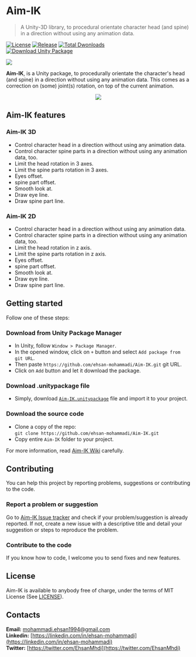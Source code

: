# Aim-IK

>A Unity-3D library, to procedural orientate character head (and spine) in a direction without using any animation data.

[![License](https://img.shields.io/github/license/ehsan-mohammadi/Aim-IK?color=%23fc505e&label=License)](../master/LICENSE)
[![Release](https://img.shields.io/github/v/release/ehsan-mohammadi/Aim-IK?include_prereleases&color=%23fc505e&label=Release)](https://github.com/ehsan-mohammadi/Aim-IK/releases/tag/Version-3.0)
[![Total Dwonloads](https://img.shields.io/github/downloads/ehsan-mohammadi/Aim-IK/total?color=%23fc505e&label=Total%20Downloads)](https://github.com/ehsan-mohammadi/Aim-IK/releases)
<br />
[![Download Unity Package](https://img.shields.io/badge/Download-Unity%20Package%20file-%23fc505e)](https://github.com/ehsan-mohammadi/Aim-IK/releases/download/Version-3.0/Aim-IK.unitypackage)

<img src="https://github.com/ehsan-mohammadi/Aim-IK/blob/master/Images/Aim-IK-logo.png?raw=true"/>

**Aim-IK**, is a Unity package, to procedurally orientate the character's head (and spine) in a direction without using any animation data. This comes as a correction on (some) joint(s) rotation, on top of the current animation.

<p align="center"><img src="https://raw.githubusercontent.com/ehsan-mohammadi/Aim-IK/master/Images/Aim-IK-gif.gif"/></p>

## Aim-IK features

### Aim-IK 3D

- Control character head in a direction without using any animation data.
- Control character spine parts in a direction without using any animation data, too.
- Limit the head rotation in 3 axes.
- Limit the spine parts rotation in 3 axes.
- Eyes offset.
- spine part offset.
- Smooth look at.
- Draw eye line.
- Draw spine part line.

### Aim-IK 2D

- Control character head in a direction without using any animation data.
- Control character spine parts in a direction without using any animation data, too.
- Limit the head rotation in z axis.
- Limit the spine parts rotation in z axis.
- Eyes offset.
- spine part offset.
- Smooth look at.
- Draw eye line.
- Draw spine part line.

## Getting started

Follow one of these steps:

### Download from Unity Package Manager

- In Unity, follow `Window > Package Manager`.
- In the opened window, click on `+` button and select `Add package from git URL`.
- Then paste `https://github.com/ehsan-mohammadi/Aim-IK.git` git URL.
- Click on `Add` button and let it download the package.

### Download .unitypackage file

- Simply, download [`Aim-IK.unitypackage`](https://github.com/ehsan-mohammadi/Aim-IK/releases/download/Version-3.0/Aim-IK.unitypackage) file and import it to your project.

### Download the source code
- Clone a copy of the repo:<br /> `git clone https://github.com/ehsan-mohammadi/Aim-IK.git`
- Copy entire `Aim-IK` folder to your project.

For more information, read [Aim-IK Wiki](https://github.com/ehsan-mohammadi/Aim-IK/wiki) carefully.

## Contributing

You can help this project by reporting problems, suggestions or contributing to the code.

### Report a problem or suggestion

Go to [Aim-IK Issue tracker](https://github.com/ehsan-mohammadi/Aim-IK/issues) and check if your problem/suggestion is already reported. If not, create a new issue with a descriptive title and detail your suggestion or steps to reproduce the problem.

### Contribute to the code

If you know how to code, I welcome you to send fixes and new features.

## License

Aim-IK is available to anybody free of charge, under the terms of MIT License (See [LICENSE](../master/LICENSE)).

## Contacts

**Email:** [mohammadi.ehsan1994@gmail.com](mailto:mohammadi.ehsan1994@gmail.com)
<br/>
**Linkedin:** [https://linkedin.com/in/ehsan-mohammadi](https://linkedin.com/in/ehsan-mohammadi)
<br/>
**Twitter:** [https://twitter.com/EhsanMhdi](https://twitter.com/EhsanMhdi)